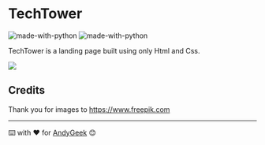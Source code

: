 # TechTower

![made-with-python](https://img.shields.io/badge/Made%20with-HTML-orange) ![made-with-python](https://img.shields.io/badge/Made%20with-CSS-blue)

TechTower is a landing page built using only Html and Css.

![](https://imgur.com/vJdITsx.png)

## Credits

Thank you for images to https://www.freepik.com

------

⌨️ with ❤️ for [AndyGeek](https://github.com/andygeek) 😊